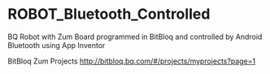 # ROBOT_Bluetooth_Controlled
BQ Robot with Zum Board programmed in BitBloq and controlled by Android Bluetooth using App Inventor


BitBloq Zum Projects
http://bitbloq.bq.com/#/projects/myprojects?page=1
